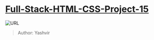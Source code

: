 # [Full-Stack-HTML-CSS-Project-15](https://yashvir-htmlcss-project15.vercel.app/)

![URL](https://yashvir-htmlcss-project15.vercel.app/screenshot.png)

> Author: Yashvir

